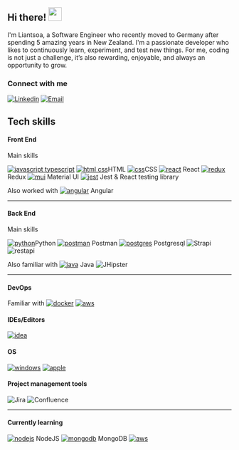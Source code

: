 ## Hi there! <img src="https://raw.githubusercontent.com/MartinHeinz/MartinHeinz/master/wave.gif" width="30px">

I'm Liantsoa, a Software Engineer who recently moved to Germany after spending 5 amazing years in New Zealand. I'm a passionate developer who likes to continuously learn, experiment, and test new things. For me, coding is not just a challenge, it’s also rewarding, enjoyable, and always an opportunity to grow.

### Connect with me
<a href="https://www.linkedin.com/in/liantsoa-rasata-b682b6122/" target="_blank"><img src="https://img.shields.io/badge/-LinkedIn-%230077B5?logo=linkedin&logoColor=white" alt="Linkedin"></a>   <a href="mailto:rmliantsoa@gmail.com"><img src="https://img.shields.io/badge/Gmail-D14836?logo=gmail&logoColor=white" alt="Email"></a>

## Tech skills
#### Front End
Main skills

[![javascript typescript](https://skillicons.dev/icons?i=js,ts)](https://skillicons.dev)
[![html css](https://skillicons.dev/icons?i=html)](https://skillicons.dev)HTML
[![css](https://skillicons.dev/icons?i=css)](https://skillicons.dev)CSS
[![react](https://skillicons.dev/icons?i=react)](https://skillicons.dev) React
[![redux](https://skillicons.dev/icons?i=redux)](https://skillicons.dev) Redux
[![mui](https://skillicons.dev/icons?i=mui)](https://skillicons.dev) Material UI
[![jest](https://skillicons.dev/icons?i=jest)](https://skillicons.dev) Jest & React testing library


Also worked with [![angular](https://skillicons.dev/icons?i=angular)](https://skillicons.dev) Angular

----

#### Back End
Main skills

[![python](https://skillicons.dev/icons?i=py)](https://skillicons.dev)Python
[![postman](https://skillicons.dev/icons?i=postman)](https://skillicons.dev) Postman
[![postgres](https://skillicons.dev/icons?i=postgres)](https://skillicons.dev) Postgresql
<img alt="Strapi" src="https://img.shields.io/badge/Strapi-4945FF?style=for-the-badge&logoColor=4945FF"> 
<img alt="restapi" src="https://img.shields.io/badge/Restful%20API-0B94DE?style=for-the-badge&logoColor=white">

Also familiar with [![java](https://skillicons.dev/icons?i=java)](https://skillicons.dev) Java
<img alt="JHipster" src="https://img.shields.io/badge/JHipster-563D7C?style=for-the-badge&logo=jhipster&logoColor=white">

----

#### DevOps 
Familiar with [![docker](https://skillicons.dev/icons?i=docker)](https://skillicons.dev)
[![aws](https://skillicons.dev/icons?i=aws)](https://skillicons.dev)

#### IDEs/Editors
[![idea](https://skillicons.dev/icons?i=idea)](https://skillicons.dev)


#### OS
[![windows](https://skillicons.dev/icons?i=windows)](https://skillicons.dev)
[![apple](https://skillicons.dev/icons?i=apple)](https://skillicons.dev)

#### Project management tools
<p>
  <img  alt="Jira" src="https://img.shields.io/badge/jira-%230A0FFF.svg?style=for-the-badge&logo=jira&logoColor=white">
  <img  alt="Confluence" src="https://img.shields.io/badge/confluence-%23172BF4.svg?style=for-the-badge&logo=confluence&logoColor=white">
</p>

---

#### Currently learning 
[![nodejs](https://skillicons.dev/icons?i=nodejs)](https://skillicons.dev) NodeJS
[![mongodb](https://skillicons.dev/icons?i=mongodb)](https://skillicons.dev) MongoDB
[![aws](https://skillicons.dev/icons?i=aws)](https://skillicons.dev)





